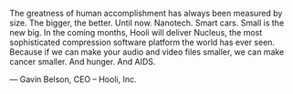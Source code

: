 The greatness of human accomplishment has always been measured by size. The bigger, the better. Until now. Nanotech. Smart cars. Small is the new big. In the coming months, Hooli will deliver Nucleus, the most sophisticated compression software platform the world has ever seen. Because if we can make your audio and video files smaller, we can make cancer smaller. And hunger. And AIDS.

— Gavin Belson, CEO – Hooli, Inc.
